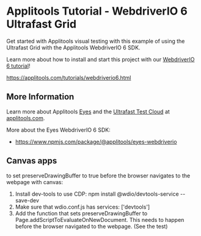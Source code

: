 # Applitools Tutorial - WebdriverIO 6 Ultrafast Grid

Get started with Applitools visual testing with this example of using the Ultrafast Grid with the Applitools WebdriverIO 6 SDK.

Learn more about how to install and start this project with our [WebdriverIO 6 tutorial](https://applitools.com/tutorials/webdriverio6.html)!

<https://applitools.com/tutorials/webdriverio6.html>

## More Information

Learn more about Applitools [Eyes](https://info.applitools.com/ucY77) and the [Ultrafast Test Cloud](https://info.applitools.com/ucY78) at [applitools.com](https://info.applitools.com/ucY76).

More about the Eyes WebdriverIO 6 SDK:
* https://www.npmjs.com/package/@applitools/eyes-webdriverio


## Canvas apps
to set preserveDrawingBuffer to true before the browser navigates to the webpage with canvas:
1) Install dev-tools to use CDP: npm install @wdio/devtools-service --save-dev
2) Make sure that wdio.conf.js has  services: ['devtools']
3) Add the function that sets preserveDrawingBuffer to Page.addScriptToEvaluateOnNewDocument. This needs to happen before the browser navigated to the webpage. (See the test)
